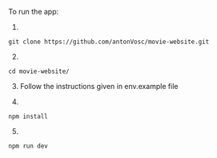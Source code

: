 To run the app:

1.
```
git clone https://github.com/antonVosc/movie-website.git
```

2.
```
cd movie-website/
```

3. Follow the instructions given in env.example file

4.
```
npm install
```


5.
```
npm run dev
```